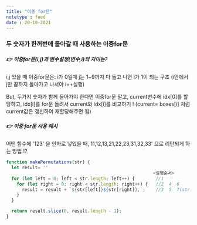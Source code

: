 ```yaml
---
title: "이중 for문"
notetype : feed
date : 20-10-2021
---
```


### 두 숫자가 한꺼번에 돌아갈 때 사용하는 이중for문


##### 👉 이중for문(i,j)과 변수설정(변수,i)의 차이는? 

i,j 있을 때 이중for문은: i가 0일때 j는 1~9까지 다 돌고 나면 i가 1이 되는 구조 (i안에서 j만 끝까지 돌아가고 나서야 i++실행) 

But, 두가지 숫자가 함께 돌아가야 한다면 이중for문 말고, 
current변수에 idx[0]를 할당하고, idx[i]를 for문 돌려서 current와 idx[i]를 비교하기 !
(current= boxes[i] 처럼 current값은 갱신하여 재할당해주면 됨)



##### 👉 이중 for문 사용 예시

어떤 함수에 '123' 을 인자로 넣었을 때, 11,12,13,21,22,23,31,32,33' 으로 리턴되게 하는 방법 !?

```javascript
function makePermutations(str) {
  let result= ''
                                                        <실행순서>
  for (let left = 0; left < str.length; left++) {        //1                          8
    for (let right = 0; right < str.length; right++) {   //2  4  6                    9  11 
      result = result + `${str[left]}${str[right]},`;    //3  5  7(str.length까지 돌면) 10 12 
    }
  }

  return result.slice(0, result.length - 1);
}
